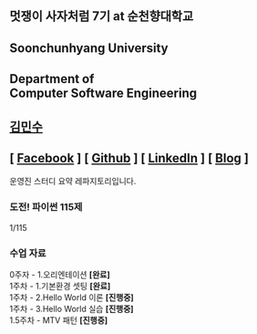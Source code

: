 ## 멋쟁이 사자처럼 7기 at 순천향대학교

## Soonchunhyang University
Department of<br/> Computer Software Engineering
------------------------------------------

##  [김민수](https://github.com/alstn2468)
## [ [Facebook](https://www.facebook.com/profile.php?id=100003769223078) ] [ [Github](https://github.com/alstn2468) ] [ [LinkedIn](https://www.linkedin.com/in/minsu-kim-336289160/) ] [ [Blog](https://alstn2468.github.io/) ]<br/>

운영진 스터디 요약 레파지토리입니다.<br/>

### 도전! 파이썬 115제
1/115

### 수업 자료
0주자 - 1.오리엔테이션 **[완료]**<br/>
1주차 - 1.기본환경 셋팅 **[완료]**<br/>
1주차 - 2.Hello World 이론 **[진행중]**<br/>
1주차 - 3.Hello World 실습 **[진행중]**<br/>
1.5주차 - MTV 패턴 **[진행중]**<br/>
